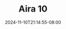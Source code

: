 --- 
title: "Aira 10"
description: "  bokeh Aira 10 durasi panjang   terbaru"
date: 2024-11-10T21:14:55-08:00
file_code: "q9o8bfski16o"
draft: false
cover: "khd02tclmeyghtmk.jpg"
tags: ["Aira", "bokep-indo", "bokep-viral", "bokep-ig"]
length: 92
fld_id: "1483111"
foldername: "Aira"
categories: ["Aira"]
views: 0
---